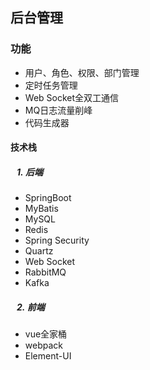 ## 后台管理
### 功能
- 用户、角色、权限、部门管理
- 定时任务管理
- Web Socket全双工通信
- MQ日志流量削峰
- 代码生成器

#### 技术栈
##### &nbsp;&nbsp;&nbsp;1.&nbsp;后端
- SpringBoot
- MyBatis
- MySQL
- Redis
- Spring Security
- Quartz
- Web Socket
- RabbitMQ
- Kafka

##### &nbsp;&nbsp;&nbsp;2.&nbsp;前端
- vue全家桶
- webpack
- Element-UI